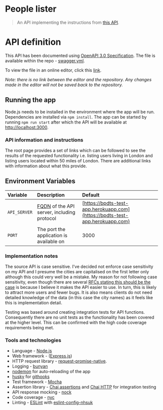 # People lister

> An API implementing the instructions from
[this API](https://bpdts-test-app.herokuapp.com/instructions).


# API definition

This API has been documented using
[OpenAPI 3.0 Specification](https://swagger.io/docs/specification/about/).
The file is available within the repo - [swagger.yml](./swagger.yml).

To view the file in an online editor, click this
[link](https://editor.swagger.io?url=https://raw.githubusercontent.com/st3v3nhunt/people-lister/master/swagger.yml).

_Note: there is no link between the editor and the repository. Any changes made
in the editor will not be saved back to the repository._

## Running the app

Node.js needs to be installed in the environment where the app will be run.
Dependencies are installed via `npm install`.
The app can be started by running `npm run start` after which the API will be
available at [http://localhost:3000](http://localhost:3000).

### API information and instructions

The root page provides a set of links which can be followed to see the results
of the requested functionality i.e. listing users living in London and listing
users located within 50 miles of London. There are additional links with
information about what this provide.

## Environment Variables

| Variable     | Description                                                                                             | Default                                                                      |
| :-------     | :----------                                                                                             | :------                                                                      |
| `API_SERVER` | [FQDN](https://en.wikipedia.org/wiki/Fully_qualified_domain_name) of the API server, including protocol | [https://bpdts-test-app.herokuapp.com](https://bpdts-test-app.herokuapp.com) |
| `PORT`       | The port the application is available on                                                                | 3000                                                                         |

### Implementation notes

The source API is case sensitive. I've decided not enforce case sensitivity on
my API and I presume the cities are capitalised on the first letter only
although this could very well be a mistake.  My reason for not following case
sensitivity, even though there are several [RFCs stating this should be the
case](https://stackoverflow.com/a/26196170) is because I believe it makes the
API easier to use. In turn, this is likely to attract more users and fewer
bugs. It is also means clients do not need detailed knowledge of the data (in
this case the city names) as it feels like this is implementation detail.

Testing was based around creating integration tests for API functions.
Consequently there are no unit tests as the functionality has been covered at
the higher level. This can be confirmed with the high code coverage
requirements being met.

### Tools and technologies

* Language - [Node.js](https://nodejs.org/en/)
* Web framework - ([Express.js](https://expressjs.com/))
* HTTP request library -
  [request-promise-native](https://www.npmjs.com/package/request-promise-native).
* Logging - [bunyan](https://www.npmjs.com/package/bunyan)
* [nodemon](https://www.npmjs.com/package/nodemon) for auto-reloading of the app
* [husky](https://www.npmjs.com/package/husky) for
  [githooks](https://git-scm.com/docs/githooks)
* Test framework - [Mocha](https://mochajs.org/)
* Assertion library - [Chai assertions](https://www.chaijs.com/) and
  [Chai HTTP](https://www.npmjs.com/package/chai-http) for integration testing
* API response mocking - [nock](https://www.npmjs.com/package/nock)
* Code coverage - [nyc](https://www.npmjs.com/package/nyc)
* Linting - [ESLint](https://eslint.org/) with
  [eslint-config-nhsuk](https://www.npmjs.com/package/eslint-config-nhsuk)
